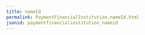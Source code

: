 ```yaml
---
title: nameId
permalink: PaymentFinancialInstitution.nameId.html
jsonid: paymentfinancialinstitution_nameid
---
```

